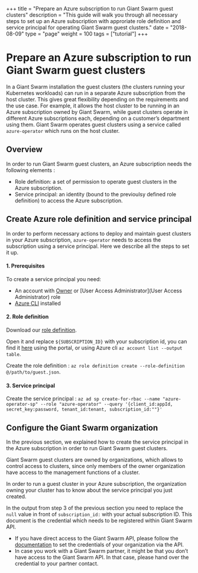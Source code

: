 +++
title = "Prepare an Azure subscription to run Giant Swarm guest clusters"
description = "This guide will walk you through all necessary steps to set up an Azure subscription with approriate role definition and service principal for operating Giant Swarm guest clusters."
date = "2018-08-09"
type = "page"
weight = 100
tags = ["tutorial"]
+++

# Prepare an Azure subscription to run Giant Swarm guest clusters

In a Giant Swarm installation the guest clusters (the clusters running your Kubernetes workloads) can run in a separate Azure subscription from the host cluster. This gives great flexibility depending on the requirements and the use case. For example, it allows the host cluster to be running in an Azure subscription owned by Giant Swarm, while guest clusters operate in different Azure subscriptions each, depending on a customer’s department using them.
Giant Swarm operates guest clusters using a service called `azure-operator` which runs on the host cluster.

## Overview

In order to run Giant Swarm guest clusters, an Azure subscription needs the following elements :

- Role definition: a set of permission to operate guest clusters in the Azure subscription.
- Service principal: an identity (bound to the previoulsy defined role definition) to access the Azure subscription.

## Create Azure role definition and service principal

In order to perform necessary actions to deploy and maintain guest clusters in your Azure subscription, `azure-operator` needs to access the subscription using a service principal.
Here we describe all the steps to set it up.

#### 1. Prerequisites

To create a service principal you need:

- An account with [Owner](https://docs.microsoft.com/en-us/azure/role-based-access-control/built-in-roles#owner) or [User Access Administrator](User Access Administrator) role
- [Azure CLI](https://docs.microsoft.com/en-us/cli/azure/install-azure-cli) installed

#### 2. Role definition

Download our [role definition](https://raw.githubusercontent.com/giantswarm/azure-operator/38caa99efac9db440433c73646de54a5478f8cb6/policies/guest.json).

Open it and replace `${SUBSCRIPTION_ID}` with your subscription id, you can find it [here](https://portal.azure.com/#blade/Microsoft_Azure_Billing/SubscriptionsBlade) using the portal, or using Azure cli `az account list --output table`.

Create the role definition : `az role definition create --role-definition @/path/to/guest.json`.

#### 3. Service principal

Create the service principal : `az ad sp create-for-rbac --name "azure-operator-sp" --role "azure-operator" --query '{client_id:appId, secret_key:password, tenant_id:tenant, subscription_id:""}'`

## Configure the Giant Swarm organization

In the previous section, we explained how to create the service principal in the Azure subscription in order to run Giant Swarm guest clusters.

Giant Swarm guest clusters are owned by organizations, which allows to control access to clusters, since only members of the owner organization have access to the management functions of a cluster.

In order to run a guest cluster in your Azure subscription, the organization owning your cluster has to know about the service principal you just created.

In the output from step 3 of the previous section you need to replace the `null` value in front of `subscription_id:` with your actual subscription ID. This document is the credential which needs to be registered within Giant Swarm API.

- If you have direct access to the Giant Swarm API, please follow the [documentation](https://docs.giantswarm.io/api/#operation/addCredentials) to set the credentials of your organization via the API.
- In case you work with a Giant Swarm partner, it might be that you don’t have access to the Giant Swarm API. In that case, please hand over the credential to your partner contact.
